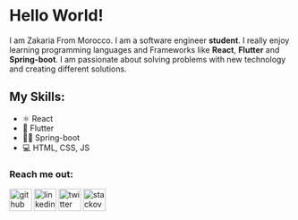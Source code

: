 # Hello World!
I am Zakaria From Morocco. I am a software engineer **student**. I really enjoy learning programming languages and Frameworks like **React**, **Flutter** and **Spring-boot**. I am passionate about solving problems with new technology and creating different solutions.

## My Skills:
* ⚛  React 
* 📱   Flutter 
* 👨‍💻 Spring-boot 
* 💻 HTML, CSS, JS 

### Reach me out:

[<img src='https://cdn.jsdelivr.net/npm/simple-icons@3.0.1/icons/github.svg' alt='github' height='40'>](https://github.com/https://github.com/ettriouizakaria)  [<img src='https://cdn.jsdelivr.net/npm/simple-icons@3.0.1/icons/linkedin.svg' alt='linkedin' height='40'>](https://www.linkedin.com/in/https://www.linkedin.com/in/zakaria-ettrioui//)  [<img src='https://cdn.jsdelivr.net/npm/simple-icons@3.0.1/icons/twitter.svg' alt='twitter' height='40'>](https://twitter.com/https://twitter.com/ettrioui)  [<img src='https://cdn.jsdelivr.net/npm/simple-icons@3.0.1/icons/stackoverflow.svg' alt='stackoverflow' height='40'>](https://stackoverflow.com/users/14897575/ettriouizakaria)  


